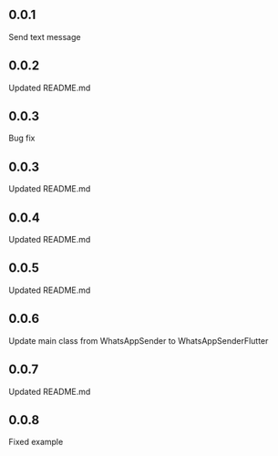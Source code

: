 ## 0.0.1
Send text message

## 0.0.2
Updated README.md

## 0.0.3
Bug fix

## 0.0.3
Updated README.md

## 0.0.4
Updated README.md

## 0.0.5
Updated README.md

## 0.0.6
Update main class from WhatsAppSender to WhatsAppSenderFlutter

## 0.0.7
Updated README.md

## 0.0.8
Fixed example
